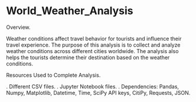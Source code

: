 # World_Weather_Analysis
Overview.
  
  Weather conditions affect travel behavior for tourists and influence their travel experience. The purpose of this analysis is to collect and analyze weather conditions across different cities worldwide. The analysis also helps the tourists determine their destination based on the weather conditions.

Resources Used to Complete Analysis.

. Different CSV files.
. Jupyter Notebook files.
. Dependencies: Pandas, Numpy, Matplotlib, Datetime, Time, SciPy API keys, CitiPy, Requests, JSON.

